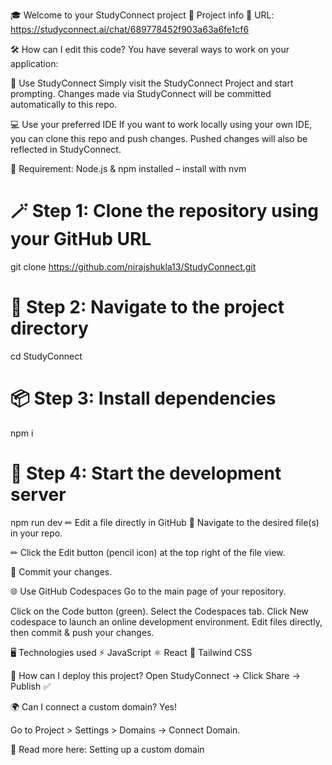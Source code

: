🎓 Welcome to your StudyConnect project
📌 Project info
🔗 URL: https://studyconnect.ai/chat/689778452f903a63a6fe1cf6

🛠 How can I edit this code?
You have several ways to work on your application:

💬 Use StudyConnect
Simply visit the StudyConnect Project and start prompting.
Changes made via StudyConnect will be committed automatically to this repo.

💻 Use your preferred IDE
If you want to work locally using your own IDE, you can clone this repo and push changes.
Pushed changes will also be reflected in StudyConnect.

📌 Requirement: Node.js & npm installed – install with nvm

# 🪄 Step 1: Clone the repository using your GitHub URL
git clone https://github.com/nirajshukla13/StudyConnect.git

# 📂 Step 2: Navigate to the project directory
cd StudyConnect

# 📦 Step 3: Install dependencies
npm i

# 🚀 Step 4: Start the development server
npm run dev
✏ Edit a file directly in GitHub
📄 Navigate to the desired file(s) in your repo.

✏ Click the Edit button (pencil icon) at the top right of the file view.

💾 Commit your changes.

🌐 Use GitHub Codespaces
Go to the main page of your repository.

Click on the Code button (green).
Select the Codespaces tab.
Click New codespace to launch an online development environment.
Edit files directly, then commit & push your changes.

🖥 Technologies used
⚡ JavaScript
⚛ React
🎨 Tailwind CSS

🚀 How can I deploy this project?
Open StudyConnect → Click Share → Publish ✅

🌍 Can I connect a custom domain?
Yes!

Go to Project > Settings > Domains → Connect Domain.

📖 Read more here: Setting up a custom domain

